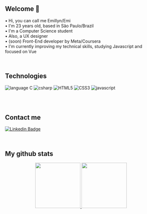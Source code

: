 ## Welcome 🌻
• Hi, you can call me Emillyn/Emi <br>
• I'm 23 years old, based in São Paulo/Brazil<br>
• I'm a Computer Science student<br>
• Also, a UX designer <br>
• (soon) Front-End developer by Meta/Coursera <br>
• I'm currently improving my technical skills, studying Javascript and focused on Vue<br>

<br>

## Technologies 
<div>
<img src="https://img.shields.io/badge/C-E10098?style=for-the-badge&logo=c&logoColor=white" alt="language C"/>
<img src="https://img.shields.io/badge/C#-F0F200?style=for-the-badge&logo=csharp&logoColor=white" alt="csharp"/>
<img src="https://img.shields.io/badge/HTML5-007ACC?style=for-the-badge&logo=html5&logoColor=white" alt="HTML5"/>
<img src="https://img.shields.io/badge/CSS3-20232A?style=for-the-badge&logo=css3&logoColor=61DAFB" alt="CSS3"/>
<img src="https://img.shields.io/badge/JavaScript-F0F200?style=for-the-badge&logo=javascript&logoColor=white" alt="javascript"/>
</div>

<br><br>
  
## Contact me 
[![Linkedin Badge](https://img.shields.io/badge/-LinkedIn-blue?style=flat-square&logo=Linkedin&logoColor=white&link=https://www.linkedin.com/in/emisoares/)](https://www.linkedin.com/in/emisoares/)

<br>

## My github stats
<div align="center">
  <a href="https://github.com/emisoarx">
  <img height="150em" src="https://github-readme-stats.vercel.app/api?username=emisoarx&show_icons=true&theme=dracula&include_all_commits=true&count_private=true"/>
  <img height="150em" src="https://github-readme-stats.vercel.app/api/top-langs/?username=emisoarx&layout=compact&langs_count=7&theme=dracula"/>
</div>
